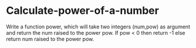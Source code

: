 # Calculate-power-of-a-number
Write a function power, which will take two integers (num,pow) as argument and return the num raised to the power pow.  If pow &lt; 0 then return -1 else return num raised to the power pow.
